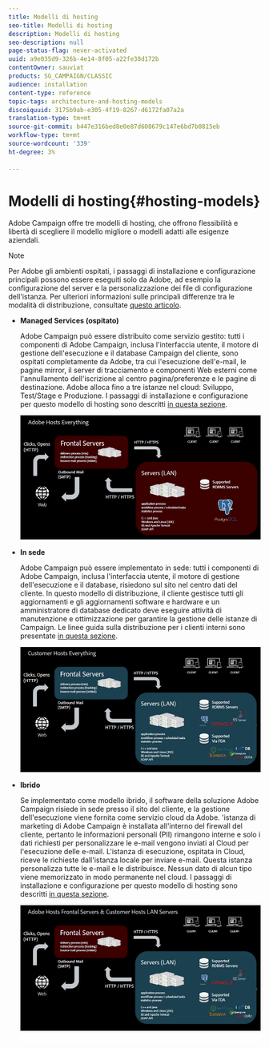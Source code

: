 ```yaml
---
title: Modelli di hosting
seo-title: Modelli di hosting
description: Modelli di hosting
seo-description: null
page-status-flag: never-activated
uuid: a9e035d9-326b-4e14-8f05-a22fe38d172b
contentOwner: sauviat
products: SG_CAMPAIGN/CLASSIC
audience: installation
content-type: reference
topic-tags: architecture-and-hosting-models
discoiquuid: 3175b9ab-e305-4f19-8267-d6172fa07a2a
translation-type: tm+mt
source-git-commit: b447e316bed8e0e87d608679c147e6bd7b0815eb
workflow-type: tm+mt
source-wordcount: '339'
ht-degree: 3%

---
```



# Modelli di hosting{#hosting-models}

 Adobe Campaign offre tre modelli di hosting, che offrono flessibilità e libertà di scegliere il modello migliore o modelli adatti alle esigenze aziendali.

>[!NOTE]
>
>Per  Adobe gli ambienti ospitati, i passaggi di installazione e configurazione principali possono essere eseguiti solo da  Adobe, ad esempio la configurazione del server e la personalizzazione dei file di configurazione dell&#39;istanza. Per ulteriori informazioni sulle principali differenze tra le modalità di distribuzione, consultate [questo articolo](https://helpx.adobe.com/it/campaign/kb/acc-on-prem-vs-hosted.html).

* **Managed Services (ospitato)**

    Adobe Campaign può essere distribuito come servizio gestito: tutti i componenti di  Adobe Campaign, inclusa l&#39;interfaccia utente, il motore di gestione dell&#39;esecuzione e il database Campaign del cliente, sono ospitati completamente da  Adobe, tra cui l&#39;esecuzione dell&#39;e-mail, le pagine mirror, il server di tracciamento e componenti Web esterni come l&#39;annullamento dell&#39;iscrizione al centro pagina/preferenze e le pagine di destinazione.  Adobe alloca fino a tre istanze nel cloud: Sviluppo, Test/Stage e Produzione. I passaggi di installazione e configurazione per questo modello di hosting sono descritti [in questa sezione](../../installation/using/hosted-model.md).

   ![](assets/deployment_hosted.png)

* **In sede**

    Adobe Campaign può essere implementato in sede: tutti i componenti di  Adobe Campaign, inclusa l&#39;interfaccia utente, il motore di gestione dell&#39;esecuzione e il database, risiedono sul sito nel centro dati del cliente. In questo modello di distribuzione, il cliente gestisce tutti gli aggiornamenti e gli aggiornamenti software e hardware e un amministratore di database dedicato deve eseguire attività di manutenzione e ottimizzazione per garantire la gestione delle istanze di Campaign. Le linee guida sulla distribuzione per i clienti interni sono presentate [in questa sezione](../../installation/using/before-starting.md).

   ![](assets/deployment_onpremise.png)

* **Ibrido**

   Se implementato come modello ibrido, il software della soluzione Adobe Campaign  risiede in sede presso il sito del cliente, e la gestione dell&#39;esecuzione viene fornita come servizio cloud da  Adobe. &#39;istanza di marketing di Adobe Campaign è installata all&#39;interno del firewall del cliente, pertanto le informazioni personali (PII) rimangono interne e solo i dati richiesti per personalizzare le e-mail vengono inviati al Cloud per l&#39;esecuzione delle e-mail. L&#39;istanza di esecuzione, ospitata in Cloud, riceve le richieste dall&#39;istanza locale per inviare e-mail. Questa istanza personalizza tutte le e-mail e le distribuisce. Nessun dato di alcun tipo viene memorizzato in modo permanente nel cloud. I passaggi di installazione e configurazione per questo modello di hosting sono descritti [in questa sezione](../../installation/using/hybrid-model.md).

   ![](assets/deployment_hybrid.png)


